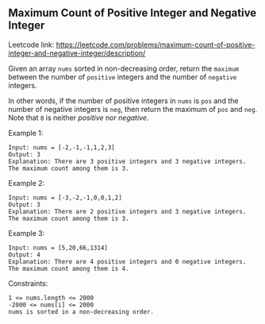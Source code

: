 ## Maximum Count of Positive Integer and Negative Integer

Leetcode link: https://leetcode.com/problems/maximum-count-of-positive-integer-and-negative-integer/description/

Given an array `nums` sorted in non-decreasing order, return the `maximum` between the number of `positive` integers and the number of `negative` integers.

In other words, if the number of positive integers in `nums` is `pos` and the number of negative integers is `neg`, then return the maximum of `pos` and `neg`.
Note that `0` is neither _positive_ nor _negative_.

Example 1:

```
Input: nums = [-2,-1,-1,1,2,3]
Output: 3
Explanation: There are 3 positive integers and 3 negative integers. The maximum count among them is 3.
```

Example 2:

```
Input: nums = [-3,-2,-1,0,0,1,2]
Output: 3
Explanation: There are 2 positive integers and 3 negative integers. The maximum count among them is 3.
```

Example 3:

```
Input: nums = [5,20,66,1314]
Output: 4
Explanation: There are 4 positive integers and 0 negative integers. The maximum count among them is 4.
```

Constraints:

```
1 <= nums.length <= 2000
-2000 <= nums[i] <= 2000
nums is sorted in a non-decreasing order.
```

